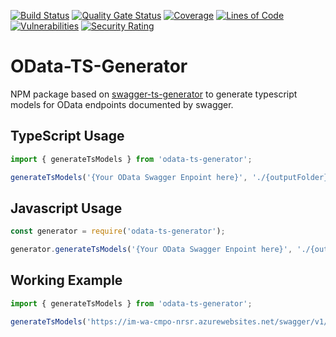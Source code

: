 [![Build Status](https://dev.azure.com/ikemtz/NRSRx/_apis/build/status/OData-TS-Generator?branchName=master)](https://dev.azure.com/ikemtz/NRSRx/_build/latest?definitionId=11&branchName=master) [![Quality Gate Status](https://sonarcloud.io/api/project_badges/measure?project=ikemtz_OData-TS-Generator&metric=alert_status)](https://sonarcloud.io/dashboard?id=ikemtz_OData-TS-Generator) [![Coverage](https://sonarcloud.io/api/project_badges/measure?project=ikemtz_OData-TS-Generator&metric=coverage)](https://sonarcloud.io/dashboard?id=ikemtz_OData-TS-Generator) [![Lines of Code](https://sonarcloud.io/api/project_badges/measure?project=ikemtz_OData-TS-Generator&metric=ncloc)](https://sonarcloud.io/dashboard?id=ikemtz_OData-TS-Generator) [![Vulnerabilities](https://sonarcloud.io/api/project_badges/measure?project=ikemtz_OData-TS-Generator&metric=vulnerabilities)](https://sonarcloud.io/dashboard?id=ikemtz_OData-TS-Generator) [![Security Rating](https://sonarcloud.io/api/project_badges/measure?project=ikemtz_OData-TS-Generator&metric=security_rating)](https://sonarcloud.io/dashboard?id=ikemtz_OData-TS-Generator)
 
# OData-TS-Generator
NPM package based on [swagger-ts-generator](https://www.npmjs.com/package/swagger-ts-generator) to generate typescript models for OData endpoints documented by swagger.

## TypeScript Usage
```javascript
import { generateTsModels } from 'odata-ts-generator';

generateTsModels('{Your OData Swagger Enpoint here}', './{outputFolder}/');
```

## Javascript Usage
```javascript
const generator = require('odata-ts-generator');

generator.generateTsModels('{Your OData Swagger Enpoint here}', './{outputFolder}/');
```

## Working Example
```javascript
import { generateTsModels } from 'odata-ts-generator';

generateTsModels('https://im-wa-cmpo-nrsr.azurewebsites.net/swagger/v1/swagger.json', './models/');
```
